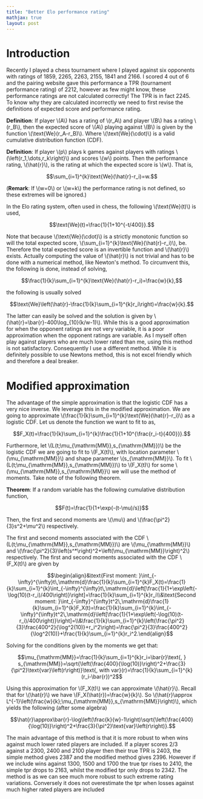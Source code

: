 ```yaml
---
title: "Better Elo performance rating"
mathjax: true
layout: post
---
```


# Introduction 

Recently I played a chess tournament where I played against six opponents with ratings of 1859, 2265, 2263, 2155, 1841 and 2166. I scored 4 out of 6 and the pairing website gave this performance a TPR (tournament performance rating) of 2212, however as few might know, these performance ratings are not calculated correctly! The TPR is in fact 2245.
To know why they are calculated incorrectly we need to first revise the definitions of expected score and performance rating.

**Definition**: If player \\(A\\) has a rating of \\(r_A\\) and player \\(B\\) has a rating \\(r_B\\), then the expected score of \\(A\\) playing against \\(B\\) is given by the function \\(\text{We}(r_A-r_B)\\). Where \\(\text{We}(\cdot)\\) is a valid cumulative distribution function (CDF).

**Definition**: If player \\(p\\) plays k games against players with ratings \\(\left\{r_1,\dots,r_k\right\}\\) and scores \\(w\\) points. Then the performance rating, \\(\hat{r}\\), is the rating at which the expected score is \\(w\\). That is,
	
$$\sum_{i=1}^{k}\text{We}(\hat{r}-r_i)=w.$$

(**Remark**: If \\(w=0\\) or \\(w=k\\) the performance rating is not defined, so these extremes will be ignored.)

In the Elo rating system, often used in chess, the following \\(\text{We}(t)\\) is used,

$$\text{We}(t)=\frac{1}{1+10^{-t/400}}.$$

Note that because \\(\text{We}(\cdot)\\) is a strictly monotonic function so will the total expected score, \\(\sum_{i=1}^{k}\text{We}(\hat{r}-r_i)\\), be. Therefore the total expected score is an invertible function and \\(\hat{r}\\) exists.
Actually computing the value of \\(\hat{r}\\) is not trivial and has to be done with a numerical method, like Newton's method. To circumvent this, the following is done, instead of solving,

$$\frac{1}{k}\sum_{i=1}^{k}\text{We}(\hat{r}-r_i)=\frac{w}{k},$$

the following is usually solved

$$\text{We}\left(\hat{r}-\frac{1}{k}\sum_{i=1}^{k}r_i\right)=\frac{w}{k}.$$

The latter can easily be solved and the solution is given by \\(\hat{r}=\bar{r}-400\log_{10}(k/w-1)\\). While this is a good approximation for when the opponent ratings are not very variable, it is a poor approximation when the opponent ratings are variable.
As I myself often play against players who are much lower rated than me, using this method is not satisfactory. Consequently I use a different method.
While it is definitely possible to use Newtons method, this is not excel friendly which and therefore a deal breaker. 

# Modified approximation

The advantage of the simple approximation is that the logistic CDF has a very nice inverse. We leverage this in the modified approximation.
We are going to approximate \\(\frac{1}{k}\sum_{i=1}^{k}\text{We}(\hat{r}-r_i)\\) as a logistic CDF. Let us denote the function we want to fit to as,

$$F_X(t)=\frac{1}{k}\sum_{i=1}^{k}\frac{1}{1+10^{\frac{r_i-t}{400}}}.$$

Furthermore, let \\(L(t;\mu_{\mathrm{MM}},s_{\mathrm{MM}})\\) be the logistic CDF we are going to fit to \\(F_X(t)\\), with location parameter \\(\mu_{\mathrm{MM}}\\) and shape parameter \\(s_{\mathrm{MM}}\\). To fit \\(L(t;\mu_{\mathrm{MM}},s_{\mathrm{MM}})\\) to \\(F_X(t)\\) for some \\(\mu_{\mathrm{MM}},s_{\mathrm{MM}}\\) we will use the method of moments. Take note of the following theorem.

**Theorem**: If a random variable has the following cumulative distribution function,

$$F(t)=\frac{1}{1+\exp(-(t-\mu)/s)}$$

Then, the first and second moments are \\(\mu\\) and \\(\frac{\pi^2}{3}s^2+\mu^2\\) respectively.

The first and second moments associated with the CDF \\(L(t;\mu_{\mathrm{MM}},s_{\mathrm{MM}})\\) are \\(\mu_{\mathrm{MM}}\\) and \\(\frac{\pi^2}{3}\left(s^*\right)^2+\left(\mu_{\mathrm{MM}}\right)^2\\) respectively. The first and second moments associated with the CDF \\(F_X(t)\\) are given by

$$\begin{align}&\text{First moment: }\int_{-\infty}^{\infty}t\,\mathrm{d}\frac{1}{k}\sum_{i=1}^{k}F_X(t)=\frac{1}{k}\sum_{i=1}^{k}\int_{-\infty}^{\infty}t\,\mathrm{d}\left[\frac{1}{1+\exp\left(-\log(10)(t-r_i)/400\right)}\right]=\frac{1}{k}\sum_{i=1}^{k}r_i\\&\text{Second moment: }\int_{-\infty}^{\infty}t^2\,\mathrm{d}\frac{1}{k}\sum_{i=1}^{k}F_X(t)=\frac{1}{k}\sum_{i=1}^{k}\int_{-\infty}^{\infty}t^2\,\mathrm{d}\left[\frac{1}{1+\exp\left(-\log(10)(t-r_i)/400\right)}\right]=\\&\frac{1}{k}\sum_{i=1}^{k}\left(\frac{\pi^2}{3}\frac{400^2}{\log^2(10)}+r_i^2\right)=\frac{\pi^2}{3}\frac{400^2}{\log^2(10)}+\frac{1}{k}\sum_{i=1}^{k}r_i^2.\end{align}$$

Solving for the conditions given by the moments we get that:

$$\mu_{\mathrm{MM}}=\frac{1}{k}\sum_{i=1}^{k}r_i=\bar{r}\text{, } s_{\mathrm{MM}}=\sqrt{\left(\frac{400}{\log(10)}\right)^2+\frac{3}{\pi^2}\text{var}\left(r\right)}\text{, with var}(r)=\frac{1}{k}\sum_{i=1}^{k}(r_i-\bar{r})^2$$

Using this approximation for \\(F_X(t)\\) we can approximate \\(\hat{r}\\). Recall that for \\(\hat{r}\\) we have \\(F_X(\hat{r})=\frac{w}{k}\\). So \\(\hat{r}\approx L^{-1}\left(\frac{w}{k};\mu_{\mathrm{MM}},s_{\mathrm{MM}}\right)\\), which yields the following (after some algebra)

$$\hat{r}\approx\bar{r}-\log\left(\frac{k}{w}-1\right)\sqrt{\left(\frac{400}{\log(10)}\right)^2+\frac{3}{\pi^2}\text{var}\left(r\right)}.$$

The main advantage of this method is that it is more robust to when wins against much lower rated players are included. If a player scores 2/3 against a 2300, 2400 and 2100 player then their true TPR is 2403, the simple method gives 2387 and the modified method gives 2396. However if we include wins against 1300, 1500 and 1700 the true tpr rises to 2410, the simple tpr drops to 2163, whilst the modified tpr only drops to 2342. The method is as we can see much more robust to such extreme rating variations. Conversely it does not overestimate the tpr when losses against much higher rated players are included
